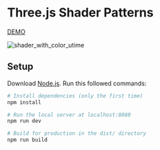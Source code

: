 # Three.js Shader Patterns

[DEMO](https://shader-patterns.netlify.app)

![shader_with_color_utime](https://user-images.githubusercontent.com/4311684/126043869-401ecc92-0285-454a-bdd3-7bed48cd577a.JPG)

## Setup

Download [Node.js](https://nodejs.org/en/download/).
Run this followed commands:

```bash
# Install dependencies (only the first time)
npm install

# Run the local server at localhost:8080
npm run dev

# Build for production in the dist/ directory
npm run build
```
